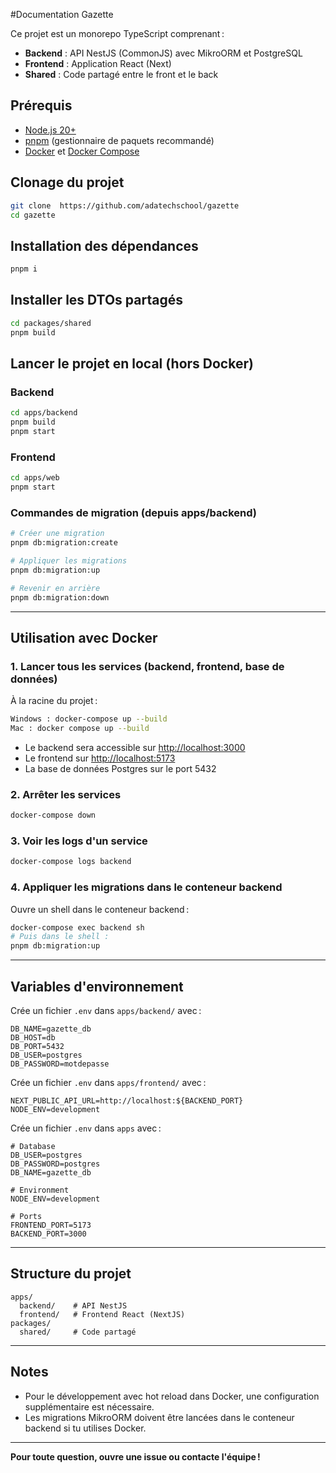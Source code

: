 #Documentation Gazette

Ce projet est un monorepo TypeScript comprenant :

- **Backend** : API NestJS (CommonJS) avec MikroORM et PostgreSQL
- **Frontend** : Application React (Next)
- **Shared** : Code partagé entre le front et le back

## Prérequis

- [Node.js 20+](https://nodejs.org/)
- [pnpm](https://pnpm.io/) (gestionnaire de paquets recommandé)
- [Docker](https://www.docker.com/) et [Docker Compose](https://docs.docker.com/compose/)

## Clonage du projet

```bash
git clone  https://github.com/adatechschool/gazette
cd gazette
```

## Installation des dépendances

```bash
pnpm i
```

## Installer les DTOs partagés

```bash
cd packages/shared
pnpm build
```

## Lancer le projet en local (hors Docker)

### Backend

```bash
cd apps/backend
pnpm build
pnpm start
```

### Frontend

```bash
cd apps/web
pnpm start
```

### Commandes de migration (depuis apps/backend)

```bash
# Créer une migration
pnpm db:migration:create

# Appliquer les migrations
pnpm db:migration:up

# Revenir en arrière
pnpm db:migration:down
```

---

## Utilisation avec Docker

### 1. Lancer tous les services (backend, frontend, base de données)

À la racine du projet :

```bash
Windows : docker-compose up --build
Mac : docker compose up --build
```

- Le backend sera accessible sur [http://localhost:3000](http://localhost:3000)
- Le frontend sur [http://localhost:5173](http://localhost:3002)
- La base de données Postgres sur le port 5432

### 2. Arrêter les services

```bash
docker-compose down
```

### 3. Voir les logs d'un service

```bash
docker-compose logs backend
```

### 4. Appliquer les migrations dans le conteneur backend

Ouvre un shell dans le conteneur backend :

```bash
docker-compose exec backend sh
# Puis dans le shell :
pnpm db:migration:up
```

---

## Variables d'environnement

Crée un fichier `.env` dans `apps/backend/` avec :

```
DB_NAME=gazette_db
DB_HOST=db
DB_PORT=5432
DB_USER=postgres
DB_PASSWORD=motdepasse
```

Crée un fichier `.env` dans `apps/frontend/` avec :

```
NEXT_PUBLIC_API_URL=http://localhost:${BACKEND_PORT}
NODE_ENV=development
```

Crée un fichier `.env` dans `apps` avec :

```
# Database
DB_USER=postgres
DB_PASSWORD=postgres
DB_NAME=gazette_db

# Environment
NODE_ENV=development

# Ports
FRONTEND_PORT=5173
BACKEND_PORT=3000
```

---

## Structure du projet

```
apps/
  backend/    # API NestJS
  frontend/   # Frontend React (NextJS)
packages/
  shared/     # Code partagé
```

---

## Notes

- Pour le développement avec hot reload dans Docker, une configuration supplémentaire est nécessaire.
- Les migrations MikroORM doivent être lancées dans le conteneur backend si tu utilises Docker.

---

**Pour toute question, ouvre une issue ou contacte l'équipe !**
